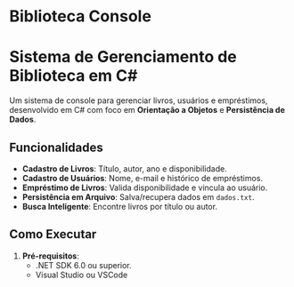 # Biblioteca Console

# Sistema de Gerenciamento de Biblioteca em C# 

Um sistema de console para gerenciar livros, usuários e empréstimos, desenvolvido em C# com foco em **Orientação a Objetos** e **Persistência de Dados**.

##  Funcionalidades
- **Cadastro de Livros**: Título, autor, ano e disponibilidade.
- **Cadastro de Usuários**: Nome, e-mail e histórico de empréstimos.
- **Empréstimo de Livros**: Valida disponibilidade e vincula ao usuário.
- **Persistência em Arquivo**: Salva/recupera dados em `dados.txt`.
- **Busca Inteligente**: Encontre livros por título ou autor.

##  Como Executar
1. **Pré-requisitos**:
   - .NET SDK 6.0 ou superior.
   - Visual Studio ou VSCode
